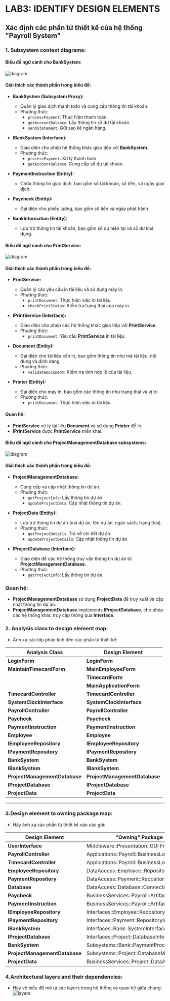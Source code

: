 # LAB3: IDENTIFY DESIGN ELEMENTS

## Xác định các phần tử thiết kế của hệ thống "Payroll System"

### 1. Subsystem context diagrams:

#### Biểu đồ ngữ cảnh cho BankSystem:
![diagram](https://www.planttext.com/api/plantuml/png/h5HBReCm4Drp2ejLkaWEWAegZTe5kqYSO68cgHKmQ3n6ZTgSh8iUgLUemIGnYIDrKIyGl7apy-PZVhw-buQ1sDPLqeBSmmv5MjYDEHZ6MgofUJ-auYCHxiWAZ14hqFl2MptiJqkDH6FMSAXHyqnfmsGbgqPdOWJp2_OmWF8DvJw8iKD-bhAncbTGWPOu0_-Pbvaec9JUESTUGAwt3TNGXmhy3UgoO73IUWdczEPTpWONecjKEVWTasDogJlNZBG5YQUArGaG-T_AXln_whvJvbJkgsR5LzEvJJcHomJQm81VUXhO2IMg3ccK4s50xGrbOpSLnaE_k4vded-EggS2X_AdNHp1gAQx6KkN83V6OdalsLKF9pblLYkmIKk4vsb4KaC7gWA7nIZ3b89zcS-VOdF9H3fk3veqmlTjSYn2jgHlETVLUIefxFg0uSO-VYuMuSLrJ5MtrN0T77Nfxat_0_W5003__mC0)

#### Giải thích các thành phần trong biểu đồ:

- **BankSystem (Subsystem Proxy):**
    - Quản lý giao dịch thanh toán và cung cấp thông tin tài khoản.
    - Phương thức:
        - `processPayment`: Thực hiện thanh toán.
        - `getAccountBalance`: Lấy thông tin số dư tài khoản.
        - `sendStatement`: Gửi sao kê ngân hàng.

- **IBankSystem (Interface):**
    - Giao diện cho phép hệ thống khác giao tiếp với **BankSystem**.
    - Phương thức:
        - `processPayment`: Xử lý thanh toán.
        - `getAccountBalance`: Cung cấp số dư tài khoản.

- **PaymentInstruction (Entity):**
    - Chứa thông tin giao dịch, bao gồm số tài khoản, số tiền, và ngày giao dịch.

- **Paycheck (Entity):**
    - Đại diện cho phiếu lương, bao gồm số tiền và ngày phát hành.

- **BankInformation (Entity):**
    - Lưu trữ thông tin tài khoản, bao gồm số dư hiện tại và số dư khả dụng.


#### Biểu đồ ngữ cảnh cho PrintService:
![diagram](https://www.planttext.com/api/plantuml/png/Z9DDRi8m48NtEOML5KWD1uYgYWLTP8UK4mpEG2qSEx8d4QZbP5rm9AvGvyUDGr2fLoFFyyoNDvFRztLj2GpLfOmgu4Su88lpUcVFbh1aMwDFvvXzHimTBi5QToKKvMWQmN58zATg4nlDwn8LBOeXI9c_UkaLQDA-1ffboXejYg06_q1-x3iGK6qNmvEiI5bEBZuiVT2zkaINQEH-LoJe3jTtdw1wkB5ioA1TnnPybjbhKy8yaIH986f0YW88Vvrmn3kj9O8QaE_DH3FtCVpa86SxLnuafEP0GgidSCzc54vawctMCks1exTN-0kM_NCbOFDW9xJQ_h4L7SEaV9AyZJDDMLmPpT5QjF5SvzrrihfJJ4bVlrQhwJexeIWhYMrn9r-ZAjeVumS00F__0m00)

#### Giải thích các thành phần trong biểu đồ:

- **PrintService:**
    - Quản lý các yêu cầu in tài liệu và sử dụng máy in.
    - Phương thức:
        - `printDocument`: Thực hiện việc in tài liệu.
        - `checkPrintStatus`: Kiểm tra trạng thái của máy in.

- **IPrintService (Interface):**
    - Giao diện cho phép các hệ thống khác giao tiếp với **PrintService**.
    - Phương thức:
        - `printDocument`: Yêu cầu **PrintService** in tài liệu.

- **Document (Entity):**
    - Đại diện cho tài liệu cần in, bao gồm thông tin như mã tài liệu, nội dung và định dạng.
    - Phương thức:
        - `validateDocument`: Kiểm tra tính hợp lệ của tài liệu.

- **Printer (Entity):**
    - Đại diện cho máy in, bao gồm các thông tin như trạng thái và vị trí.
    - Phương thức:
        - `printDocument`: Thực hiện việc in tài liệu.

#### Quan hệ:
- **PrintService** xử lý tài liệu **Document** và sử dụng **Printer** để in.
- **IPrintService** được **PrintService** triển khai.


#### Biểu đồ ngữ cảnh cho ProjectManagementDatabase subsystems: 
![diagram](https://www.planttext.com/api/plantuml/png/h5D1JiCm4Bpd5LPEhOJxW0YX7i8X1n1INx29jv71TY9xNQYWB-F0a_W2Jfg8H0u8fFfaxSxCUcVNd-yVMqTWoMkLj50zGOqitVdI7HsXPW-sUJccx3LXuLGAdEj2ZrZH7PY0rMWe1u8I70weywcH1c1Xzisg7UuYOpkoqjJhR1Jgw1EYRmKGJd8nzue52Cm4WjoXaQBNEIMdvBkNMqEIbbleYBD7HvNYt3reNCYMNeIECoOQNogS98Avv5t4u9mlcfKZWLHkjLweCNTc01fyplzkHc48xHug7FsGOu0L4u5BJBCl_FEkS7up6qF6Kej12m_eql_nphu4LjJ2zTjcyyk-1gxKhUg3WRv58xfly0K00F__0m00)

#### Giải thích các thành phần trong biểu đồ:

- **ProjectManagementDatabase:**
    - Cung cấp và cập nhật thông tin dự án.
    - Phương thức:
        - `getProjectInfo`: Lấy thông tin dự án.
        - `updateProjectData`: Cập nhật thông tin dự án.

- **ProjectData (Entity):**
    - Lưu trữ thông tin dự án (mã dự án, tên dự án, ngân sách, trạng thái).
    - Phương thức:
        - `getProjectDetails`: Trả về chi tiết dự án.
        - `updateProjectDetails`: Cập nhật thông tin dự án.

- **IProjectDatabase (Interface):**
    - Giao diện để các hệ thống truy vấn thông tin dự án từ **ProjectManagementDatabase**.
    - Phương thức:
        - `getProjectInfo`: Lấy thông tin dự án.

### Quan hệ:
- **ProjectManagementDatabase** sử dụng **ProjectData** để truy xuất và cập nhật thông tin dự án.
- **ProjectManagementDatabase** implements **IProjectDatabase**, cho phép các hệ thống khác truy cập thông qua **Interface**.

### 2. Analysis class to design element map: 

 - Ánh xạ các lớp phân tích đến các phần tử thiết kế: 

| **Analysis Class**             | **Design Element**              |
|--------------------------------|---------------------------------|
| **LoginForm**                  | **LoginForm**                   |
| **MaintainTimecardForm**       | **MainEmployeeForm**            |
|                                | **TimecardForm**                |
|                                |  **MainApplicationForm**        |
| **TimecardController**         | **TimecardController**          |
| **SystemClockInterface**       | **SystemClockInterface**        |
| **PayrollController**          | **PayrollController**           |
| **Paycheck**                   | **Paycheck**                    |
| **PaymentInstruction**         | **PaymentInstruction**          |
| **Employee**                   | **Employee**                    |
| **IEmployeeRepository**        | **IEmployeeRepository**         |
| **IPaymentRepository**         | **IPaymentRepository**          |
| **BankSystem**                 | **BankSystem**                  |
| **IBankSystem**                | **IBankSystem**                 |
| **ProjectManagementDatabase**  | **ProjectManagementDatabase**   |
| **IProjectDatabase**           | **IProjectDatabase**            |
| **ProjectData**                | **ProjectData**                 |



---

### 3.Design element to owning package map:

- Hãy ánh xạ các phần tử thiết kế vào các gói: 

| **Design Element**        | **"Owning" Package**                        |
|---------------------------|--------------------------------------------|
| **UserInterface**          | Middleware::Presentation::GUI Framework    |
| **PayrollController**      | Applications::Payroll::BusinessLogic       |
| **TimecardController**     | Applications::Payroll::BusinessLogic       |
| **EmployeeRepository**     | DataAccess::Employee::Repository           |
| **PaymentRepository**      | DataAccess::Payment::Repository            |
| **Database**               | DataAccess::Database::Connection           |
| **Paycheck**               | BusinessServices::Payroll::Artifacts       |
| **PaymentInstruction**     | BusinessServices::Payroll::Artifacts       |
| **IEmployeeRepository**    | Interfaces::Employee::RepositoryInterface  |
| **IPaymentRepository**     | Interfaces::Payment::RepositoryInterface   |
| **IBankSystem**            | Interfaces::Bank::SystemInterface          |
| **IProjectDatabase**       | Interfaces::Project::DatabaseInterface     |
| **BankSystem**             | Subsystems::Bank::PaymentProcessing        |
| **ProjectManagementDatabase** | Subsystems::Project::DatabaseManagement |
| **ProjectData**            | BusinessServices::Project::DataArtifacts   |



### 4.Architectural layers and their dependencies:
- Hãy vẽ biểu đồ mô tả các layers trong hệ thống và quan hệ giữa chúng:
![layers](https://www.planttext.com/api/plantuml/png/V5GxJiGm4ErzYb4QeE0258XliH98WE00WpCi5euTx4aWGjJKr5ISW0EaeE0aUmAkW1EItKtMksuYQzxCU_F6az_w-y0pEYuoBNAK3pWbI2uSUJAChAo1Cwp89V0Y81ofqNkuyUGcXidTeQGkydzIvNEDrGaoRk_iGMbLkXHr94cLD35vmOFmgtWL2_gZmYj3WUVCJfMC2RZ0obcjZwtXvajk84AYbeL6fWuMKP8xAmD306IXqP6M1S-roaYYIzSGPMY2u1xa8pmbQfK69JrcGzUDPt0ePTluSijgxlJaDCkrhOYkABTUiNNLGC-Kk4Vq4-ZlIoYF9OrXe-wNA3kBrZDsWBvITntnZK0RBBX5Jx6HpsE3ILjZI7B4U7ecMJ1T5kIgLSOjE9_LxmeU2pHmFwlVOAfczHU2_FcKe6VrHow6ZtntTp_owlOWQQr2oHwU5DydOXNKfCOc5v8TiLDKaeUqcVwTizdQ2gk361H0axPEUyZ_WMt9HCIOctfpFqELn-2I6eg8qAtBMZ2t-MmJ4TcR3IxqI-A1-rLAn06PjFaf_G400F__0m00)
